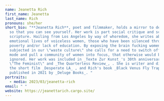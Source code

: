 ```yaml
---
name: Jeanetta Rich
first_name: Jeanetta
last_name: Rich
pronouns: she/her
short_bio: "**Jeanetta Rich**, poet and filmmaker, holds a mirror to desperation
  so that you can see yourself. Her work is part social critique and screwball
  scripture. Hailing from Los Angeles by way of whoredom, she writes about the
  emotional lives of voiceless women, those who have been silenced through
  poverty and/or lack of education. By exposing the brain fucking women are
  subjected in our \"waste culture\" she calls for a need to switch off selfie
  mode and pull a community of women into focus, that otherwise would be
  ignored. Her work was included in _Texte Zur Kunst_'s 30th anniversary issue
  \"The Feminist\" and _The Quarterless Review_, . She is writer and director of
  the short film _Desperate LA_ , and Rich's book _Black Venus Fly Trap_ was
  published in 2021 by _Deluge Books_. "
portraits:
  - media: 2023/03/jeanetta-rich
email: " "
website: https://jeanettarich.cargo.site/
---
```

